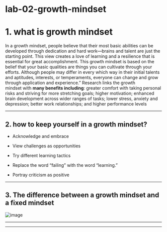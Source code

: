 # lab-02-growth-mindset
# 1. what is growth mindset 
In a growth mindset, people believe that their most basic abilities can be developed through dedication and hard work—brains and talent are just the starting point. This view creates a love of learning and a resilience that is essential for great accomplishment.
This growth mindset is based on the belief that your basic qualities are things you can cultivate through your efforts. Although people may differ in every which way in their initial talents and aptitudes, interests, or temperaments, everyone can change and grow through application and experience.”
Research links the growth mindset with **many benefits including**: greater comfort with taking personal risks and striving for more stretching goals; higher motivation; enhanced brain development across wider ranges of tasks; lower stress, anxiety and depression; better work relationships; and higher performance levels

___________________________________________________
## 2. how to keep yourself in a growth mindset?
 * Acknowledge and embrace 
 
 * View challenges as opportunities
 
 * Try different learning tactics
 
 * Replace the word “failing” with the word “learning.” 
 * Portray criticism as positive
 ____________________________________________________________
 
 
 ## 3. The difference between a growth mindset and a fixed mindset
 ![image](https://irp-cdn.multiscreensite.com/069d5d93/dms3rep/multi/fixed.png)
 
 
 _______
 _______
 
